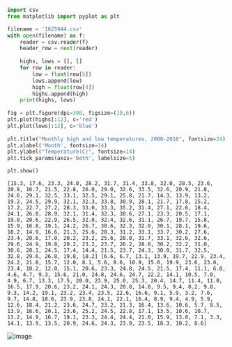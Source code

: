 

```python
import csv
from matplotlib import pyplot as plt

filename = '1625944.csv'
with open(filename) as f:
    reader = csv.reader(f)
    header_row = next(reader)
    
    highs, lows = [], []
    for row in reader:
        low = float(row[5])
        lows.append(low)
        high = float(row[4])
        highs.append(high)
    print(highs, lows)
        
fig = plt.figure(dpi=300, figsize=(10,6))
plt.plot(highs[:12], c='red')
plt.plot(lows[:12], c='blue')
        
plt.title("Monthly high and low temperatures, 2000-2018", fontsize=24)
plt.xlabel('Month', fontsize=14)
plt.ylabel("Temperature(C)", fontsize=14)
plt.tick_params(axis='both', labelsize=5)

plt.show()

```

    [15.3, 17.6, 23.3, 24.0, 28.2, 31.7, 31.4, 33.8, 32.0, 28.5, 23.6, 20.8, 16.7, 21.5, 22.8, 26.0, 29.0, 32.6, 33.5, 32.6, 20.9, 21.8, 24.6, 29.1, 32.5, 33.1, 32.5, 29.1, 25.8, 21.7, 14.3, 13.9, 13.2, 19.2, 24.5, 29.9, 32.1, 32.3, 33.8, 30.9, 28.1, 21.7, 17.8, 15.2, 17.2, 22.7, 27.2, 28.3, 33.0, 33.3, 35.2, 31.4, 27.1, 22.6, 18.4, 24.1, 26.0, 28.9, 32.1, 31.4, 32.3, 30.6, 27.1, 23.3, 20.5, 17.1, 19.8, 20.6, 22.9, 26.5, 32.0, 32.4, 32.6, 31.1, 26.7, 19.7, 15.8, 15.9, 16.8, 19.1, 24.2, 26.7, 30.6, 32.3, 32.0, 30.1, 28.1, 19.6, 18.2, 14.9, 16.6, 21.3, 25.6, 28.3, 31.2, 33.1, 33.7, 30.2, 27.6, 23.4, 20.6, 17.0, 20.2, 23.2, 25.6, 28.0, 31.7, 33.1, 32.6, 32.6, 29.6, 24.9, 19.8, 20.2, 23.2, 23.7, 26.2, 28.0, 30.2, 32.2, 31.0, 30.6, 28.1, 24.5, 17.4, 14.4, 21.5, 23.7, 24.3, 30.8, 31.7, 32.5, 32.8, 29.6, 26.8, 19.8, 18.2] [6.6, 6.7, 13.1, 13.9, 19.7, 22.9, 23.4, 24.2, 21.8, 15.7, 12.0, 8.1, 5.6, 8.6, 10.9, 15.0, 19.9, 23.6, 23.0, 23.4, 10.2, 12.0, 15.1, 20.6, 23.3, 24.8, 24.5, 21.5, 17.4, 11.1, 6.0, 4.6, 4.7, 9.3, 15.6, 21.0, 24.8, 24.6, 24.7, 22.2, 14.1, 10.5, 7.0, 4.9, 6.7, 13.3, 17.5, 20.0, 23.9, 25.0, 25.3, 20.4, 14.7, 11.4, 11.0, 16.5, 17.9, 20.6, 23.2, 24.1, 24.3, 20.8, 14.8, 9.5, 9.4, 8.2, 9.8, 9.3, 14.2, 19.1, 23.2, 23.4, 23.5, 22.6, 16.6, 9.1, 5.9, 3.2, 7.6, 9.7, 14.8, 18.6, 23.9, 23.8, 24.1, 22.1, 16.4, 8.9, 9.4, 4.9, 5.9, 12.6, 18.4, 21.2, 23.6, 24.7, 23.2, 21.3, 16.4, 13.6, 10.6, 5.7, 8.5, 13.9, 16.6, 20.1, 23.6, 25.2, 24.5, 22.8, 17.1, 13.5, 10.6, 10.7, 13.2, 14.9, 16.7, 19.1, 23.3, 24.4, 24.4, 21.0, 15.9, 13.0, 7.1, 3.3, 14.1, 13.9, 13.5, 20.9, 24.6, 24.3, 23.9, 23.5, 18.3, 10.2, 8.6]
    
![image](https://github.com/PythonandLee/Python_Matplotlib/blob/master/weather/weather_practice)



